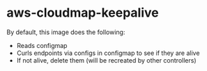 # aws-cloudmap-keepalive

By default, this image does the following:

- Reads configmap
- Curls endpoints via configs in configmap to see if they are alive
- If not alive, delete them (will be recreated by other controllers)